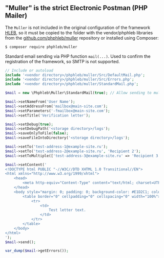 ## "Muller" is the strict Electronic Postman (PHP Mailer)

The `Muller` is not included in the original configuration of the framework [HLEB](https://github.com/phphleb/hleb), so it must be copied to the folder with the vendor/phphleb  libraries from the [github.com/phphleb/muller](https://github.com/phphleb/muller)  repository or installed using Composer:

```bash
$ composer require phphleb/muller
```

Standard email sending via PHP function `mail(...)`. Used to confirm the registration of the framework, so SMTP is not supported.

```php
// Include or autoload
include '<vendor directory>/phphleb/muller/Src/DefaultMail.php';
include '<vendor directory>/phphleb/muller/Src/Errors.php';
include '<vendor directory>/phphleb/muller/StandardMail.php';

$mail = new \Phphleb\Muller\StandardMail(true); // Allow sending to multiple destinations

$mail->setNameFrom('User Name');
$mail->setAddressFrom('mailbox@main-site.com');
$mail->setParameters('-fmailbox@main-site.com');
$mail->setTitle('Verification letter');

$mail->setDebug(true);
$mail->setDebugPath('<storage directory>/logs');
$mail->saveOnlyToFile(false);
$mail->saveFileIntoDirectory('<storage directory>/logs');

$mail->setTo('test-address-1@example-site.ru');
$mail->setTo('test-address-2@example-site.ru', 'Recipient 2');
$mail->setToMultiple(['test-address-3@example-site.ru' => 'Recipient 3', 'test-address-4@example-site.ru' => 'Recipient 4']);

$mail->setContent('
<!DOCTYPE html PUBLIC "-//W3C//DTD XHTML 1.0 Transitional//EN">
<html xmlns="http://www.w3.org/1999/xhtml">
    <head>
        <meta http-equiv="Content-Type" content="text/html; charset=UTF-8" />
    </head>
    <body style="margin: 0; padding: 0; background-color: #E1D2C1; color: #000000">
        <table border="0" cellpadding="0" cellspacing="0" width="100%">
            <tr>
                <td> 
                    Test letter text.
                </td>
            </tr>
        </table>
    </body>
</html>
');
$mail->send();

var_dump($mail->getErrors());

```
